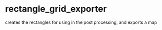 # rectangle_grid_exporter
creates the rectangles for using in the post processing, and exports a map
